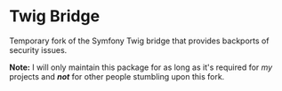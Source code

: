 Twig Bridge
===========

Temporary fork of the Symfony Twig bridge that provides backports of security issues.

**Note:** I will only maintain this package for as long as it's required for _my_ projects and ___not___ for other people stumbling upon this fork.
